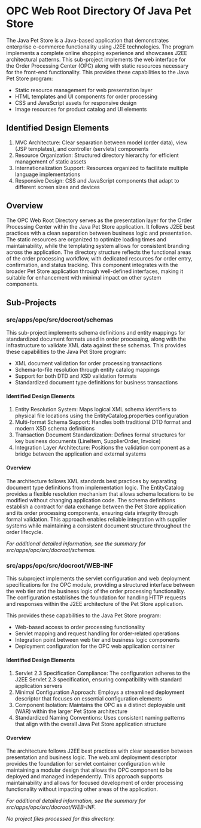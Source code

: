 # OPC Web Root Directory Of Java Pet Store

The Java Pet Store is a Java-based application that demonstrates enterprise e-commerce functionality using J2EE technologies. The program implements a complete online shopping experience and showcases J2EE architectural patterns. This sub-project implements the web interface for the Order Processing Center (OPC) along with static resources necessary for the front-end functionality. This provides these capabilities to the Java Pet Store program:

- Static resource management for web presentation layer
- HTML templates and UI components for order processing
- CSS and JavaScript assets for responsive design
- Image resources for product catalog and UI elements

## Identified Design Elements

1. MVC Architecture: Clear separation between model (order data), view (JSP templates), and controller (servlets) components
2. Resource Organization: Structured directory hierarchy for efficient management of static assets
3. Internationalization Support: Resources organized to facilitate multiple language implementations
4. Responsive Design: CSS and JavaScript components that adapt to different screen sizes and devices

## Overview
The OPC Web Root Directory serves as the presentation layer for the Order Processing Center within the Java Pet Store application. It follows J2EE best practices with a clean separation between business logic and presentation. The static resources are organized to optimize loading times and maintainability, while the templating system allows for consistent branding across the application. The directory structure reflects the functional areas of the order processing workflow, with dedicated resources for order entry, confirmation, and status tracking. This component integrates with the broader Pet Store application through well-defined interfaces, making it suitable for enhancement with minimal impact on other system components.

## Sub-Projects

### src/apps/opc/src/docroot/schemas

This sub-project implements schema definitions and entity mappings for standardized document formats used in order processing, along with the infrastructure to validate XML data against these schemas. This provides these capabilities to the Java Pet Store program:

- XML document validation for order processing transactions
- Schema-to-file resolution through entity catalog mappings
- Support for both DTD and XSD validation formats
- Standardized document type definitions for business transactions

#### Identified Design Elements

1. Entity Resolution System: Maps logical XML schema identifiers to physical file locations using the EntityCatalog.properties configuration
2. Multi-format Schema Support: Handles both traditional DTD format and modern XSD schema definitions
3. Transaction Document Standardization: Defines formal structures for key business documents (LineItem, SupplierOrder, Invoice)
4. Integration Layer Architecture: Positions the validation component as a bridge between the application and external systems

#### Overview
The architecture follows XML standards best practices by separating document type definitions from implementation logic. The EntityCatalog provides a flexible resolution mechanism that allows schema locations to be modified without changing application code. The schema definitions establish a contract for data exchange between the Pet Store application and its order processing components, ensuring data integrity through formal validation. This approach enables reliable integration with supplier systems while maintaining a consistent document structure throughout the order lifecycle.

  *For additional detailed information, see the summary for src/apps/opc/src/docroot/schemas.*

### src/apps/opc/src/docroot/WEB-INF

This subproject implements the servlet configuration and web deployment specifications for the OPC module, providing a structured interface between the web tier and the business logic of the order processing functionality. The configuration establishes the foundation for handling HTTP requests and responses within the J2EE architecture of the Pet Store application.

This provides these capabilities to the Java Pet Store program:

- Web-based access to order processing functionality
- Servlet mapping and request handling for order-related operations
- Integration point between web tier and business logic components
- Deployment configuration for the OPC web application container

#### Identified Design Elements

1. Servlet 2.3 Specification Compliance: The configuration adheres to the J2EE Servlet 2.3 specification, ensuring compatibility with standard application servers
2. Minimal Configuration Approach: Employs a streamlined deployment descriptor that focuses on essential configuration elements
3. Component Isolation: Maintains the OPC as a distinct deployable unit (WAR) within the larger Pet Store architecture
4. Standardized Naming Conventions: Uses consistent naming patterns that align with the overall Java Pet Store application structure

#### Overview
The architecture follows J2EE best practices with clear separation between presentation and business logic. The web.xml deployment descriptor provides the foundation for servlet container configuration while maintaining a modular design that allows the OPC component to be deployed and managed independently. This approach supports maintainability and allows for focused development of order processing functionality without impacting other areas of the application.

  *For additional detailed information, see the summary for src/apps/opc/src/docroot/WEB-INF.*

*No project files processed for this directory.*

[Generated by the Sage AI expert workbench: 2025-03-29 21:37:00  https://sage-tech.ai/workbench]: #